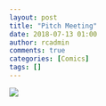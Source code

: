 ```yaml
---
layout: post
title: "Pitch Meeting"
date: 2018-07-13 01:00
author: rcadmin
comments: true
categories: [Comics]
tags: []
---
```

<a href="../comics/2018/07/13/pitch-meeting"><img src="http://dl.bitsmack.com/comics/20180713.jpg" /></a>

